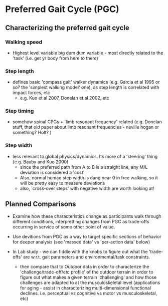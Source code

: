 # Preferred Gait Cycle (PGC)

## Characterizing the preferred gait cycle
### Walking speed
- Highest level variable big dum dum variable - most directly related to the 'task' (i.e. get yr body from here to there)
### Step length
- defines basic 'compass gait' walker dynamics (e.g. Garcia et al 1995 or so? the 'simplest walking model' one), as step length is correlated with impact forces, etc
  - e.g. Kuo et al 2007, Donelan et al 2002, etc
### Step timing
- somehow spinal CPGs + 'limb resonant frequency' related (e.g. Donelan stuff, that old paper about limb resonant frequencies - neville hogan or something? Holt? )
### Step width
- less relevant to global physics/dynamics. Its more of a 'steering' thing (e.g. Bauby and Kuo 2000)
  - since the preferred path from A to B is a straight line, any M/L deviation is considered a 'cost'
  - Also, normal human step width is dang near 0 in free walking, so it will be pretty easy to measure deviations
  - also, `cross-over steps' with negative width are worth looking at!


## Planned Comparisons
- Examine how these characteristics change as participants walk through different conditions, interpretting changes from PGC as trade-offs occurring in service of some other point of value.

- Use devitions from PGC as a way to target specific sections of behavior for deeper analysis (see 'massed data' vs 'per-action data' below)

- In Lab study - we can fiddle with the knobs to figure out what the 'trade-offs' are w.r.t. gait parameters and environmental/task constraints.
    - then compare that to Outdoor data in order to characterize the 'challenge/trade-off/etc profile' of the outdoor terrain in order to figure out what makes a given terrain 'challenging' and how those challenges are adapted to at the musculoskeletal level (applications for aging - assist in characterizing multi-dimensional functional declines. i.e. perceptual vs cognitive vs motor vs musculoskeletal, etc)